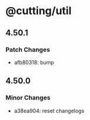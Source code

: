 # @cutting/util

## 4.50.1

### Patch Changes

- afb80318: bump

## 4.50.0

### Minor Changes

- a38ea904: reset changelogs
